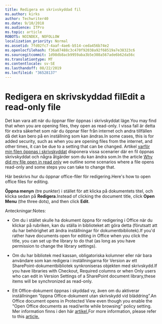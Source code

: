 ```yaml
---
title: Redigera en skrivskyddad fil
ms.author: kirks
author: Techwriter40
ms.date: 9/10/2018
ms.audience: ITPro
ms.topic: article
ROBOTS: NOINDEX, NOFOLLOW
localization_priority: Normal
ms.assetid: 7fd02fc7-4aaf-4ae6-b514-ceda456b74e2
ms.openlocfilehash: f36a87488c3c470f92038a92f68519a7e38323c6
ms.sourcegitcommit: 1d98db8acb9959aba3b5e308a567ade6b62da56c
ms.translationtype: MT
ms.contentlocale: sv-SE
ms.lasthandoff: 08/22/2019
ms.locfileid: "36528137"
---
```

# <a name="edit-a-read-only-file"></a><span data-ttu-id="21635-102">Redigera en skrivskyddad fil</span><span class="sxs-lookup"><span data-stu-id="21635-102">Edit a read-only file</span></span>

<span data-ttu-id="21635-103">Det kan vara att när du öppnar filer öppnas i skrivskyddat läge.</span><span class="sxs-lookup"><span data-stu-id="21635-103">You may find that when you are opening files, they open as read-only.</span></span> <span data-ttu-id="21635-104">I vissa fall är detta för extra säkerhet som när du öppnar filer från internet och andra tillfällen då det kan bero på en inställning som kan ändras.</span><span class="sxs-lookup"><span data-stu-id="21635-104">In some cases, this is for added security, such as when you are opening files from the internet, and other times, it can be due to a setting that can be changed.</span></span> <span data-ttu-id="21635-105">Artikel [varför min filen öppnas i skrivskyddat](https://support.office.com/article/Why-did-my-file-open-read-only-3ab4b792-da50-4b38-8628-14c64e1f1d15) disponera vissa scenarier där en fil öppnas skrivskyddat och några åtgärder som du kan ändra som.</span><span class="sxs-lookup"><span data-stu-id="21635-105">In the article [Why did my file open in read only](https://support.office.com/article/Why-did-my-file-open-read-only-3ab4b792-da50-4b38-8628-14c64e1f1d15) we outline some scenarios where a file opens read-only and some steps you can take to change that.</span></span>

<span data-ttu-id="21635-106">Här beskrivs hur du öppnar office-filer för redigering.</span><span class="sxs-lookup"><span data-stu-id="21635-106">Here's how to open office files for editing.</span></span>

<span data-ttu-id="21635-107">**Öppna menyn** (tre punkter) i stället för att klicka på dokumentets titel, och klicka sedan på **Redigera**.</span><span class="sxs-lookup"><span data-stu-id="21635-107">Instead of clicking the document title, click **Open Menu** (the three dots), and then click **Edit**.</span></span>

<span data-ttu-id="21635-108">Anteckningar:</span><span class="sxs-lookup"><span data-stu-id="21635-108">Notes:</span></span>

- <span data-ttu-id="21635-109">Om du i stället skulle ha dokument öppna för redigering i Office när du klickar på rubriken, kan du ställa in biblioteket att göra detta (förutsatt att du har behörighet att ändra inställningar för dokumentbibliotek).</span><span class="sxs-lookup"><span data-stu-id="21635-109">If you'd rather have documents open for editing in Office when you click the title, you can set up the library to do that (as long as you have permission to change the library settings).</span></span>

- <span data-ttu-id="21635-110">Om du har bibliotek med kassan, obligatoriska kolumner eller när bara användare som kan redigera i inställningarna för Version av ett SharePoint-dokumentbibliotek synkroniseras objekten med skrivskydd.</span><span class="sxs-lookup"><span data-stu-id="21635-110">If you have libraries with Checkout, Required columns or when Only users who can edit in Version Settings of a SharePoint document library,these items will be synchronized as read-only.</span></span>

- <span data-ttu-id="21635-111">Ett Office-dokument öppnas i skyddad vy, även om du aktiverar inställningen ”öppna Office-dokument utan skrivskydd vid bläddring”.</span><span class="sxs-lookup"><span data-stu-id="21635-111">An Office document opens in Protected View even though you enable the "Open Office documents as read/write while browsing" policy setting.</span></span> <span data-ttu-id="21635-112">Mer information finns i den här [artikel.](https://support.microsoft.com/help/983047/an-office-document-opens-in-protected-view-even-though-you-enable-the)</span><span class="sxs-lookup"><span data-stu-id="21635-112">For more information, please refer to this [article.](https://support.microsoft.com/help/983047/an-office-document-opens-in-protected-view-even-though-you-enable-the)</span></span>

